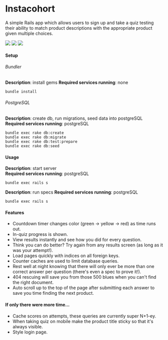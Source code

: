 # Instacohort

A simple Rails app which allows users to sign up and take a quiz testing their ability to match product descriptions with the appropriate product given multiple choices.

![](https://s3.amazonaws.com/uploads.hipchat.com/8718/20466/t7Bx79oTrcqsmQv/Screen%20Shot%202014-07-15%20at%204.28.08%20PM.png)
![](https://s3.amazonaws.com/uploads.hipchat.com/8718/20466/op2LolYTRD3axXD/Screen%20Shot%202014-07-15%20at%204.29.11%20PM.png)
![](https://s3.amazonaws.com/uploads.hipchat.com/8718/20466/DRNr6Ee7MS5Dfdl/Screen%20Shot%202014-07-15%20at%204.28.27%20PM.png)


#### Setup

###### Bundler
**Description**: install gems
**Required services running**: none

```
bundle install
```

###### PostgreSQL
**Description**: create db, run migrations, seed data into postgreSQL  
**Required services running**: postgreSQL

```
bundle exec rake db:create
bundle exec rake db:migrate
bundle exec rake db:test:prepare
bundle exec rake db:seed
```

#### Usage
**Description**: start server  
**Required services running**: postgreSQL

```
bundle exec rails s
```

**Description**: run specs
**Required services running**: postgreSQL

```
bundle exec rails s
```

#### Features
* Countdown timer changes color (green -> yellow -> red) as time runs out.
* In-quiz progress is shown.
* View results instantly and see how you did for every question.
* Think you can do better? Try again from any results screen (as long as it was your attempt!).
* Load pages quickly with indices on all foreign keys.
* Counter caches are used to limit database queries.
* Rest well at night knowing that there will only ever be more than one correct answer per question (there's even a spec to prove it!).
* 404 rescuing will save you from those 500 blues when you can't find the right document.
* Auto scroll up to the top of the page after submitting each answer to save you time finding the next product.

#### If only there were more time...
* Cache scores on attempts, these queries are currently super N+1-ey.
* When taking quiz on mobile make the product title sticky so that it's always visible.
* Style login page.